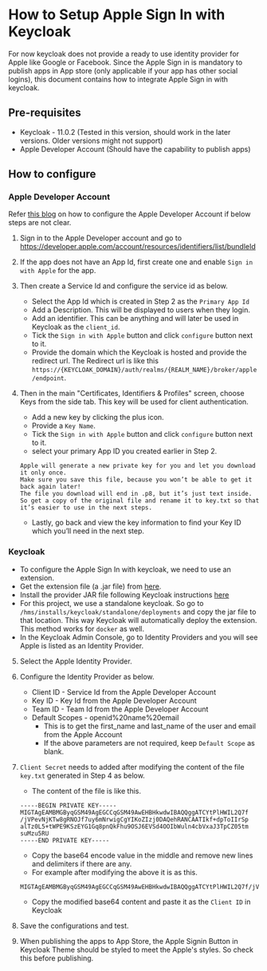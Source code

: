 # How to Setup Apple Sign In with Keycloak
For now keycloak does not provide a ready to use identity provider for Apple like Google or Facebook.
Since the Apple Sign in is mandatory to publish apps in App store (only applicable if your app has other social logins),
this document contains how to integrate Apple Sign in with keycloak.

## Pre-requisites
* Keycloak - 11.0.2 (Tested in this version, should work in the later versions. Older versions might not support)
* Apple Developer Account (Should have the capability to publish apps)

## How to configure
### Apple Developer Account
Refer [this blog](https://developer.okta.com/blog/2019/06/04/what-the-heck-is-sign-in-with-apple) on how to configure the Apple Developer Account if below steps are not clear.

1. Sign in to the Apple Developer account and go to https://developer.apple.com/account/resources/identifiers/list/bundleId
2. If the app does not have an App Id, first create one and enable `Sign in with Apple` for the app.
3. Then create a Service Id and configure the service id as below.
    * Select the App Id which is created in Step 2 as the `Primary App Id`
    * Add a Description. This will be displayed to users when they login.
    * Add an identifier. This can be anything and will later be used in Keycloak as the `client_id`.
    * Tick the `Sign in with Apple` button and click `configure` button next to it.
    * Provide the domain which the Keycloak is hosted and provide the redirect url. The Redirect url is like this `https://{KEYCLOAK_DOMAIN}/auth/realms/{REALM_NAME}/broker/apple/endpoint`.
    
4. Then in the main "Certificates, Identifiers & Profiles" screen, choose Keys from the side tab. This key will be used for client authentication.
    * Add a new key by clicking the plus icon.
    * Provide a `Key Name`.
    * Tick the `Sign in with Apple` button and click `configure` button next to it.
    * select your primary App ID you created earlier in Step 2.
    ```
   Apple will generate a new private key for you and let you download it only once. 
   Make sure you save this file, because you won’t be able to get it back again later! 
   The file you download will end in .p8, but it’s just text inside. 
   So get a copy of the original file and rename it to key.txt so that it’s easier to use in the next steps.
    ```
   * Lastly, go back and view the key information to find your Key ID which you’ll need in the next step.
    
### Keycloak
* To configure the Apple Sign In with keycloak, we need to use an extension.
* Get the extension file (a .jar file) from [here](https://github.com/BenjaminFavre/keycloak-apple-social-identity-provider).
* Install the provider JAR file following Keycloak instructions [here](https://www.keycloak.org/docs/latest/server_development/index.html#using-the-keycloak-deployer)
* For this project, we use a standalone keycloak. So go to `/hms/installs/keycloak/standalone/deployments` and copy the jar file to that location. This way Keycloak will automatically deploy the extension. This method works for `docker` as well.
* In the Keycloak Admin Console, go to Identity Providers and you will see Apple is listed as an Identity Provider.

5. Select the Apple Identity Provider.
6. Configure the Identity Provider as below.
    * Client ID - Service Id from the Apple Developer Account
    * Key ID - Key Id from the Apple Developer Account
    * Team ID - Team Id from the Apple Developer Account
    * Default Scopes - openid%20name%20email
        * This is to get the first_name and last_name of the user and email from the Apple Account
        * If the above parameters are not required, keep `Default Scope` as blank.

7. `Client Secret` needs to added after modifying the content of the file `key.txt` generated in Step 4 as below.
    * The content of the file is like this.
    ```
    -----BEGIN PRIVATE KEY-----
    MIGTAgEAMBMGByqGSM49AgEGCCqGSM49AwEHBHkwdwIBAQQggATCYtPlHWIL2Q7f
    /jVPevNjKTw8gRNOJf7uy6mNrwigCgYIKoZIzj0DAQehRANCAATIkf+dpToIIrSp
    alTz0L5+tWPE9KSzEYG1Gq8pnQkFhu9OSJ6EVSd4OOIbWuln4cbVxaJ3TpCZ05tm
    suMzu5RU
    -----END PRIVATE KEY-----
    ```
   * Copy the base64 encode value in the middle and remove new lines and delimiters if there are any.
   * For example after modifying the above it is as this.
   ```
   MIGTAgEAMBMGByqGSM49AgEGCCqGSM49AwEHBHkwdwIBAQQggATCYtPlHWIL2Q7f/jVPevNjKTw8gRNOJf7uy6mNrwigCgYIKoZIzj0DAQehRANCAATIkf+dpToIIrSpalTz0L5+tWPE9KSzEYG1Gq8pnQkFhu9OSJ6EVSd4OOIbWuln4cbVxaJ3TpCZ05tmsuMzu5RU
   ```
   * Copy the modified base64 content and paste it as the `Client ID` in Keycloak
    
8. Save the configurations and test.
9. When publishing the apps to App Store, the Apple Signin Button in Keycloak Theme should be styled 
   to meet the Apple's styles. So check this before publishing.
